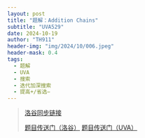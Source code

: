 ```yaml
---
layout: post
title: "题解：Addition Chains"
subtitle: "UVA529"
date: 2024-10-19
author: "TH911"
header-img: "img/2024/10/006.jpeg"
header-mask: 0.4
tags:
  - 题解
  - UVA
  - 搜索
  - 迭代加深搜索
  - 提高+/省选−
---
```


> [洛谷同步链接](https://www.luogu.com.cn/article/7if7f3dx)
>
> [题目传送门（洛谷）](https://www.luogu.com.cn/problem/UVA529) [题目传送门（UVA）](https://onlinejudge.org/index.php?option=com_onlinejudge&Itemid=8&category=7&page=show_problem&problem=470)

